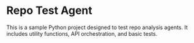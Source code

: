 # Repo Test Agent

This is a sample Python project designed to test repo analysis agents.
It includes utility functions, API orchestration, and basic tests.
